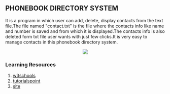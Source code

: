 ## PHONEBOOK DIRECTORY SYSTEM

It is a program in which user can add, delete, display contacts from the text file.The file named "contact.txt" is the file where the contacts info like name and number is saved and from which it is displayed.The contacts info is also deleted form txt file user wants with just few clicks.It is very easy to manage contacts in this phonebook directory system.

<p align="center">
    <img src="https://github.com/Aranshu/Python-Phonebook-Directory-System/blob/master/Image/Banners.png?raw=true")
</p>

### Learning Resources
1. [w3schools](https://www.w3schools.com/python/)
2. [tutorialspoint](https://www.tutorialspoint.com/python/index.htm)
3. [site](https://aranshu.github.io/Python-Phonebook-Directory-System/)
